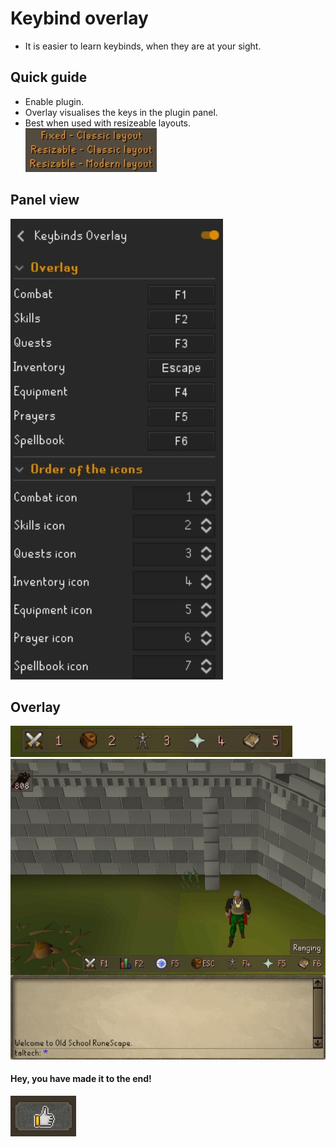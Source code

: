 # Keybind overlay
* It is easier to learn keybinds, when they are at your sight.

## Quick guide

* Enable plugin.
* Overlay visualises the keys in the plugin panel.
* Best when used with resizeable layouts.\
![Image of available layouts](/readme_images/01.jpg)
## Panel view

![Image of the panel](/readme_images/update_02.jpg)

## Overlay
![Image of the overlay_update](/readme_images/update_01.jpg)
![Image of the overlay](/readme_images/03.jpg)


#### Hey, you have made it to the end!
![Image of thumbs up](/readme_images/04.jpg)


